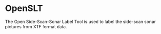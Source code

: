 # OpenSLT
The Open Side-Scan-Sonar Label Tool is used to label the side-scan sonar pictures from XTF format data.
